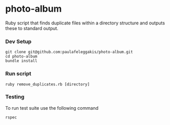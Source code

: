 # photo-album

Ruby script that finds duplicate files within a directory structure and outputs these to standard output.

### Dev Setup
```shell
git clone git@github.com:paulafeleggakis/photo-album.git
cd photo-album
bundle install
```

### Run script
```shell
ruby remove_duplicates.rb [directory]
```

### Testing
To run test suite use the following command
```shell
rspec
```



